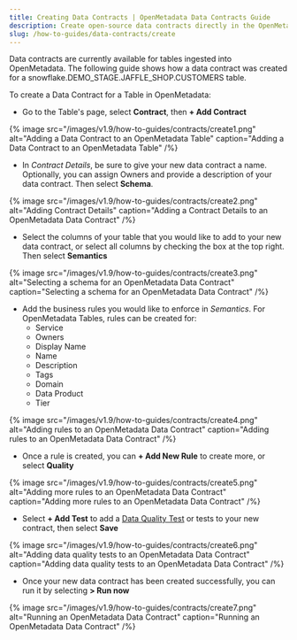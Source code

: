```yaml
---
title: Creating Data Contracts | OpenMetadata Data Contracts Guide
description: Create open-source data contracts directly in the OpenMetadata UI
slug: /how-to-guides/data-contracts/create
---
```


Data contracts are currently available for tables ingested into OpenMetadata. The following guide shows how a data contract was created for a snowflake.DEMO_STAGE.JAFFLE_SHOP.CUSTOMERS table.

To create a Data Contract for a Table in OpenMetadata:
- Go to the Table's page, select **Contract**, then **+ Add Contract**

{% image
src="/images/v1.9/how-to-guides/contracts/create1.png"
alt="Adding a Data Contract to an OpenMetadata Table"
caption="Adding a Data Contract to an OpenMetadata Table"
/%}

- In *Contract Details*, be sure to give your new data contract a name. Optionally, you can assign Owners and provide a description of your data contract. Then select **Schema**.

{% image
src="/images/v1.9/how-to-guides/contracts/create2.png"
alt="Adding Contract Details"
caption="Adding a Contract Details to an OpenMetadata Data Contract"
/%}

- Select the columns of your table that you would like to add to your new data contract, or select all columns by checking the box at the top right. Then select **Semantics**

{% image
src="/images/v1.9/how-to-guides/contracts/create3.png"
alt="Selecting a schema for an OpenMetadata Data Contract"
caption="Selecting a schema for an OpenMetadata Data Contract"
/%}

- Add the business rules you would like to enforce in *Semantics*. For OpenMetadata Tables, rules can be created for:
  - Service
  - Owners
  - Display Name
  - Name 
  - Description
  - Tags
  - Domain
  - Data Product
  - Tier

{% image
src="/images/v1.9/how-to-guides/contracts/create4.png"
alt="Adding rules to an OpenMetadata Data Contract"
caption="Adding rules to an OpenMetadata Data Contract"
/%}

- Once a rule is created, you can **+ Add New Rule** to create more, or select **Quality**

{% image
src="/images/v1.9/how-to-guides/contracts/create5.png"
alt="Adding more rules to an OpenMetadata Data Contract"
caption="Adding more rules to an OpenMetadata Data Contract"
/%}

- Select **+ Add Test** to add a [Data Quality Test](https://docs.open-metadata.org/latest/how-to-guides/data-quality-observability/quality/test) or tests to your new contract, then select **Save**

{% image
src="/images/v1.9/how-to-guides/contracts/create6.png"
alt="Adding data quality tests to an OpenMetadata Data Contract"
caption="Adding data quality tests to an OpenMetadata Data Contract"
/%}

- Once your new data contract has been created successfully, you can run it by selecting **> Run now**

{% image
src="/images/v1.9/how-to-guides/contracts/create7.png"
alt="Running an OpenMetadata Data Contract"
caption="Running an OpenMetadata Data Contract"
/%}
